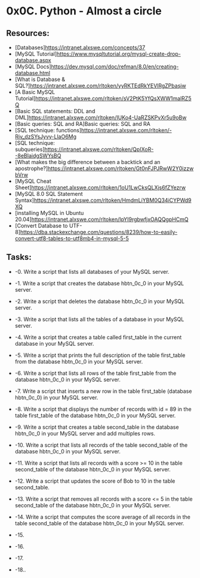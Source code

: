 # 0x0C. Python - Almost a circle 

## Resources:
* [Databases]https://intranet.alxswe.com/concepts/37
* [MySQL Tutorial]https://www.mysqltutorial.org/mysql-create-drop-database.aspx
* [MySQL Docs]https://dev.mysql.com/doc/refman/8.0/en/creating-database.html
* [What is Database & SQL?]https://intranet.alxswe.com/rltoken/yyRKTEdRkYEVlRgZPbasjw
* [A Basic MySQL Tutorial]https://intranet.alxswe.com/rltoken/sV2PtK5YfQsXWW1malRZ5Q
* [Basic SQL statements: DDL and DML]https://intranet.alxswe.com/rltoken/IUKo4-UaRZSKPvXr5u9oBw
* [Basic queries: SQL and RA]Basic queries: SQL and RA
* [SQL technique: functions]https://intranet.alxswe.com/rltoken/-Riv_dzSYsJyvy-LlaO6Mg
* [SQL technique: subqueries]https://intranet.alxswe.com/rltoken/QpIXoR--8eBIaidgSWYsBQ
* [What makes the big difference between a backtick and an apostrophe?]https://intranet.alxswe.com/rltoken/Gt0nFJPJRwW2Y0izzwbVrw
* [MySQL Cheat Sheet]https://intranet.alxswe.com/rltoken/1oU1LwCksQLXjs6fZYezrw
* [MySQL 8.0 SQL Statement Syntax]https://intranet.alxswe.com/rltoken/HmdmLiYBM0Q34iCYPWd9XQ
* [installing MySQL in Ubuntu 20.04]https://intranet.alxswe.com/rltoken/IpYI9rgbwfjxOAQQgpHCmQ
* [Convert Database to UTF-8]https://dba.stackexchange.com/questions/8239/how-to-easily-convert-utf8-tables-to-utf8mb4-in-mysql-5-5

## Tasks:

* -0. Write a script that lists all databases of your MySQL server. 

* -1. Write a script that creates the database hbtn_0c_0 in your MySQL server.

* -2. Write a script that deletes the database hbtn_0c_0 in your MySQL server.

* -3. Write a script that lists all the tables of a database in your MySQL server.

* -4. Write a script that creates a table called first_table in the current database in your MySQL server.

* -5. Write a script that prints the full description of the table first_table from the database hbtn_0c_0 in your MySQL server.

* -6. Write a script that lists all rows of the table first_table from the database hbtn_0c_0 in your MySQL server.

* -7. Write a script that inserts a new row in the table first_table (database hbtn_0c_0) in your MySQL server.

* -8. Write a script that displays the number of records with id = 89 in the table first_table of the database hbtn_0c_0 in your MySQL server.

* -9. Write a script that creates a table second_table in the database hbtn_0c_0 in your MySQL server and add multiples rows.

* -10. Write a script that lists all records of the table second_table of the database hbtn_0c_0 in your MySQL server.

* -11. Write a script that lists all records with a score >= 10 in the table second_table of the database hbtn_0c_0 in your MySQL server.

* -12. Write a script that updates the score of Bob to 10 in the table second_table.

* -13. Write a script that removes all records with a score <= 5 in the table second_table of the database hbtn_0c_0 in your MySQL server.

* -14. Write a script that computes the score average of all records in the table second_table of the database hbtn_0c_0 in your MySQL server.

* -15.

* -16.

* -17.

* -18..
